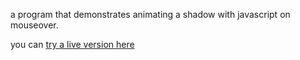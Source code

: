  a program that demonstrates animating a shadow with javascript on mouseover. 
 
 you can [try a live version here](https://calm-fox-10abeb.netlify.app/)
